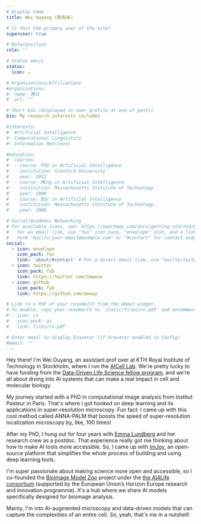 ```yaml
---
# Display name
title: Wei Ouyang (欧阳未)

# Is this the primary user of the site?
superuser: true

# Role/position
role: ''

# Status emoji
status:
  icon: ☕️

# Organizations/Affiliations
#organizations:
#- name: 腾讯
#  url: ""

# Short bio (displayed in user profile at end of posts)
bio: My research interests includes 

#interests:
#- Artificial Intelligence
#- Computational Linguistics
#- Information Retrieval

#education:
#  courses:
#  - course: PhD in Artificial Intelligence
#    institution: Stanford University
#    year: 2012
#  - course: MEng in Artificial Intelligence
#    institution: Massachusetts Institute of Technology
#    year: 2009
#  - course: BSc in Artificial Intelligence
#    institution: Massachusetts Institute of Technology
#    year: 2008

# Social/Academic Networking
# For available icons, see: https://wowchemy.com/docs/getting-started/page-builder/#icons
#   For an email link, use "fas" icon pack, "envelope" icon, and a link in the
#   form "mailto:your-email@example.com" or "#contact" for contact widget.
social:
  - icon: envelope
    icon_pack: fas
    link: 'about/#contact' # For a direct email link, use "mailto:test@example.org".
  - icon: twitter
    icon_pack: fab
    link: https://twitter.com/imweio
  - icon: github
    icon_pack: fab
    link: https://github.com/oeway

# Link to a PDF of your resume/CV from the About widget.
# To enable, copy your resume/CV to `static/files/cv.pdf` and uncomment the lines below.
# - icon: cv
#   icon_pack: ai
#   link: files/cv.pdf

# Enter email to display Gravatar (if Gravatar enabled in Config)
#email: ""
---
```


Hey there! I'm Wei Ouyang, an assistant prof over at KTH Royal Institute of Technology in Stockholm, where I run the [AICell Lab](https://aicell.io). We're pretty lucky to have funding from the [Data-Driven Life Science fellow program](https://www.scilifelab.se/research/?filter=all#DDlsfellows), and we're all about diving into AI systems that can make a real impact in cell and molecular biology.

My journey started with a PhD in computational image analysis from Institut Pasteur in Paris. That's where I got hooked on deep learning and its applications in super-resolution microscopy. Fun fact: I came up with this cool method called ANNA-PALM that boosts the speed of super-resolution localization microscopy by, like, 100 times!

After my PhD, I hung out for four years with [Emma Lundberg](https://biox.stanford.edu/people/emma-lundberg) and her research crew as a postdoc. That experience really got me thinking about how to make AI tools more accessible. So, I came up with [ImJoy](https://imjoy.io), an open-source platform that simplifies the whole process of building and using deep learning tools.

I'm super passionate about making science more open and accessible, so I co-founded the [BioImage Model Zoo](https://bioimage.io) project under the [the AI4Life consortium](https://ai4life.eurobioimaging.eu/) (supported by the European Union’s Horizon Europe research and innovation programme). It's a hub where we share AI models specifically designed for bioimage analysis.

Mainly, I'm into AI-augmented microscopy and data-driven models that can capture the complexities of an entire cell. So, yeah, that's me in a nutshell!


<!-- {{< icon name="download" pack="fas" >}} {{< staticref "uploads/resume.pdf" "newtab" >}}Download{{< /staticref >}} my resumé as a PDF. -->
